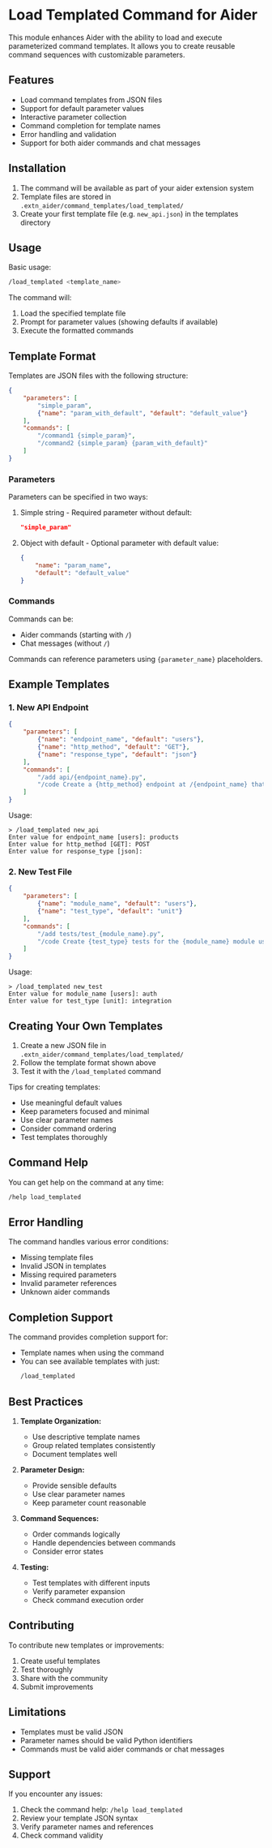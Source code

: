# Load Templated Command for Aider

This module enhances Aider with the ability to load and execute parameterized command templates. It allows you to create reusable command sequences with customizable parameters.

## Features

- Load command templates from JSON files
- Support for default parameter values
- Interactive parameter collection
- Command completion for template names 
- Error handling and validation
- Support for both aider commands and chat messages

## Installation

1. The command will be available as part of your aider extension system
2. Template files are stored in `.extn_aider/command_templates/load_templated/`
3. Create your first template file (e.g. `new_api.json`) in the templates directory

## Usage

Basic usage:
```bash
/load_templated <template_name>
```

The command will:
1. Load the specified template file
2. Prompt for parameter values (showing defaults if available)
3. Execute the formatted commands

## Template Format

Templates are JSON files with the following structure:

```json
{
    "parameters": [
        "simple_param",                              
        {"name": "param_with_default", "default": "default_value"}  
    ],
    "commands": [
        "/command1 {simple_param}",
        "/command2 {simple_param} {param_with_default}"
    ]
}
```

### Parameters

Parameters can be specified in two ways:

1. Simple string - Required parameter without default:
   ```json
   "simple_param"
   ```

2. Object with default - Optional parameter with default value:
   ```json
   {
       "name": "param_name",
       "default": "default_value"
   }
   ```

### Commands

Commands can be:
- Aider commands (starting with `/`)
- Chat messages (without `/`)

Commands can reference parameters using `{parameter_name}` placeholders.

## Example Templates

### 1. New API Endpoint
```json
{
    "parameters": [
        {"name": "endpoint_name", "default": "users"},
        {"name": "http_method", "default": "GET"},
        {"name": "response_type", "default": "json"}
    ],
    "commands": [
        "/add api/{endpoint_name}.py",
        "/code Create a {http_method} endpoint at /{endpoint_name} that returns {response_type}"
    ]
}
```

Usage:
```
> /load_templated new_api
Enter value for endpoint_name [users]: products  
Enter value for http_method [GET]: POST
Enter value for response_type [json]:
```

### 2. New Test File
```json
{
    "parameters": [
        {"name": "module_name", "default": "users"},
        {"name": "test_type", "default": "unit"}
    ],
    "commands": [
        "/add tests/test_{module_name}.py",
        "/code Create {test_type} tests for the {module_name} module using pytest"
    ]
}
```

Usage:
```
> /load_templated new_test
Enter value for module_name [users]: auth
Enter value for test_type [unit]: integration
```

## Creating Your Own Templates

1. Create a new JSON file in `.extn_aider/command_templates/load_templated/`
2. Follow the template format shown above
3. Test it with the `/load_templated` command

Tips for creating templates:
- Use meaningful default values
- Keep parameters focused and minimal
- Use clear parameter names
- Consider command ordering
- Test templates thoroughly

## Command Help 

You can get help on the command at any time:
```bash
/help load_templated
```

## Error Handling

The command handles various error conditions:
- Missing template files 
- Invalid JSON in templates
- Missing required parameters
- Invalid parameter references
- Unknown aider commands

## Completion Support

The command provides completion support for:
- Template names when using the command
- You can see available templates with just:
  ```bash
  /load_templated
  ```

## Best Practices

1. **Template Organization:**
   - Use descriptive template names
   - Group related templates consistently 
   - Document templates well

2. **Parameter Design:**
   - Provide sensible defaults
   - Use clear parameter names
   - Keep parameter count reasonable

3. **Command Sequences:**
   - Order commands logically
   - Handle dependencies between commands
   - Consider error states

4. **Testing:**
   - Test templates with different inputs
   - Verify parameter expansion
   - Check command execution order

## Contributing

To contribute new templates or improvements:

1. Create useful templates
2. Test thoroughly
3. Share with the community
4. Submit improvements

## Limitations

- Templates must be valid JSON
- Parameter names should be valid Python identifiers
- Commands must be valid aider commands or chat messages

## Support

If you encounter any issues:
1. Check the command help: `/help load_templated` 
2. Review your template JSON syntax
3. Verify parameter names and references
4. Check command validity